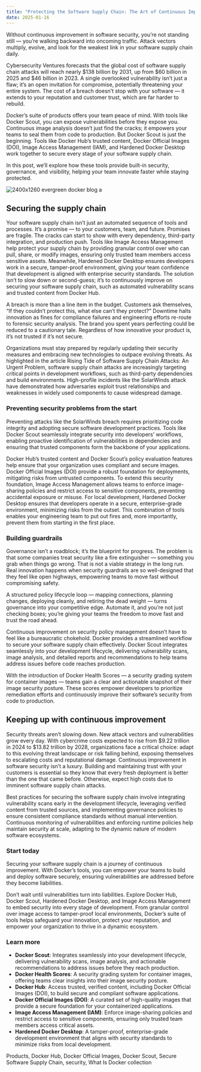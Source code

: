 ```yaml
---
title: "Protecting the Software Supply Chain: The Art of Continuous Improvement"
date: 2025-01-16
---
```


Without continuous improvement in software security, you’re not standing still — you’re walking backward into oncoming traffic. Attack vectors multiply, evolve, and look for the weakest link in your software supply chain daily. 

Cybersecurity Ventures forecasts that the global cost of software supply chain attacks will reach nearly $138 billion by 2031, up from $60 billion in 2025 and $46 billion in 2023. A single overlooked vulnerability isn’t just a flaw; it’s an open invitation for compromise, potentially threatening your entire system. The cost of a breach doesn’t stop with your software — it extends to your reputation and customer trust, which are far harder to rebuild. 

Docker’s suite of products offers your team peace of mind. With tools like Docker Scout, you can expose vulnerabilities before they expose you. Continuous image analysis doesn’t just find the cracks; it empowers your teams to seal them from code to production. But Docker Scout is just the beginning. Tools like Docker Hub’s trusted content, Docker Official Images (DOI), Image Access Management (IAM), and Hardened Docker Desktop work together to secure every stage of your software supply chain. 

In this post, we’ll explore how these tools provide built-in security, governance, and visibility, helping your team innovate faster while staying protected. 

![2400x1260 evergreen docker blog a](https://www.docker.com/wp-content/uploads/2024/07/2400x1260_evergreen-docker-blog_a-1110x583.png "- 2400x1260 evergreen docker blog a")

## Securing the supply chain

Your software supply chain isn’t just an automated sequence of tools and processes. It’s a promise — to your customers, team, and future. Promises are fragile. The cracks can start to show with every dependency, third-party integration, and production push. Tools like Image Access Management help protect your supply chain by providing granular control over who can pull, share, or modify images, ensuring only trusted team members access sensitive assets. Meanwhile, Hardened Docker Desktop ensures developers work in a secure, tamper-proof environment, giving your team confidence that development is aligned with enterprise security standards. The solution isn’t to slow down or second-guess; it’s to continuously improve on securing your software supply chain, such as automated vulnerability scans and trusted content from Docker Hub.

A breach is more than a line item in the budget. Customers ask themselves, “If they couldn’t protect this, what else can’t they protect?” Downtime halts innovation as fines for compliance failures and engineering efforts re-route to forensic security analysis. The brand you spent years perfecting could be reduced to a cautionary tale. Regardless of how innovative your product is, it’s not trusted if it’s not secure. 

Organizations must stay prepared by regularly updating their security measures and embracing new technologies to outpace evolving threats. As highlighted in the article Rising Tide of Software Supply Chain Attacks: An Urgent Problem, software supply chain attacks are increasingly targeting critical points in development workflows, such as third-party dependencies and build environments. High-profile incidents like the SolarWinds attack have demonstrated how adversaries exploit trust relationships and weaknesses in widely used components to cause widespread damage. 

### Preventing security problems from the start

Preventing attacks like the SolarWinds breach requires prioritizing code integrity and adopting secure software development practices. Tools like Docker Scout seamlessly integrate security into developers’ workflows, enabling proactive identification of vulnerabilities in dependencies and ensuring that trusted components form the backbone of your applications.

Docker Hub’s trusted content and Docker Scout’s policy evaluation features help ensure that your organization uses compliant and secure images. Docker Official Images (DOI) provide a robust foundation for deployments, mitigating risks from untrusted components. To extend this security foundation, Image Access Management allows teams to enforce image-sharing policies and restrict access to sensitive components, preventing accidental exposure or misuse. For local development, Hardened Docker Desktop ensures that developers operate in a secure, enterprise-grade environment, minimizing risks from the outset. This combination of tools enables your engineering team to put out fires and, more importantly, prevent them from starting in the first place.

### Building guardrails

Governance isn’t a roadblock; it’s the blueprint for progress. The problem is that some companies treat security like a fire extinguisher — something you grab when things go wrong. That is not a viable strategy in the long run. Real innovation happens when security guardrails are so well-designed that they feel like open highways, empowering teams to move fast without compromising safety. 

A structured policy lifecycle loop — mapping connections, planning changes, deploying cleanly, and retiring the dead weight — turns governance into your competitive edge. Automate it, and you’re not just checking boxes; you’re giving your teams the freedom to move fast and trust the road ahead. 

Continuous improvement on security policy management doesn’t have to feel like a bureaucratic chokehold. Docker provides a streamlined workflow to secure your software supply chain effectively. Docker Scout integrates seamlessly into your development lifecycle, delivering vulnerability scans, image analysis, and detailed reports and recommendations to help teams address issues before code reaches production. 

With the introduction of Docker Health Scores — a security grading system for container images — teams gain a clear and actionable snapshot of their image security posture. These scores empower developers to prioritize remediation efforts and continuously improve their software’s security from code to production.

## Keeping up with continuous improvement

Security threats aren’t slowing down. New attack vectors and vulnerabilities grow every day. With cybercrime costs expected to rise from $9.22 trillion in 2024 to $13.82 trillion by 2028, organizations face a critical choice: adapt to this evolving threat landscape or risk falling behind, exposing themselves to escalating costs and reputational damage. Continuous improvement in software security isn’t a luxury. Building and maintaining trust with your customers is essential so they know that every fresh deployment is better than the one that came before. Otherwise, expect high costs due to imminent software supply chain attacks. 

Best practices for securing the software supply chain involve integrating vulnerability scans early in the development lifecycle, leveraging verified content from trusted sources, and implementing governance policies to ensure consistent compliance standards without manual intervention. Continuous monitoring of vulnerabilities and enforcing runtime policies help maintain security at scale, adapting to the dynamic nature of modern software ecosystems.

### Start today

Securing your software supply chain is a journey of continuous improvement. With Docker’s tools, you can empower your teams to build and deploy software securely, ensuring vulnerabilities are addressed before they become liabilities.

Don’t wait until vulnerabilities turn into liabilities. Explore Docker Hub, Docker Scout, Hardened Docker Desktop, and Image Access Management to embed security into every stage of development. From granular control over image access to tamper-proof local environments, Docker’s suite of tools helps safeguard your innovation, protect your reputation, and empower your organization to thrive in a dynamic ecosystem.

### Learn more

- **Docker Scout**: Integrates seamlessly into your development lifecycle, delivering vulnerability scans, image analysis, and actionable recommendations to address issues before they reach production.
- **Docker Health Scores**: A security grading system for container images, offering teams clear insights into their image security posture.
- **Docker Hub**: Access trusted, verified content, including Docker Official Images (DOI), to build secure and compliant software applications.
- **Docker Official Images (DOI)**: A curated set of high-quality images that provide a secure foundation for your containerized applications.
- **Image Access Management (IAM)**: Enforce image-sharing policies and restrict access to sensitive components, ensuring only trusted team members access critical assets.
- **Hardened Docker Desktop**: A tamper-proof, enterprise-grade development environment that aligns with security standards to minimize risks from local development.

​Products, Docker Hub, Docker Official Images, Docker Scout, Secure Software Supply Chain, security, What Is Docker collection
